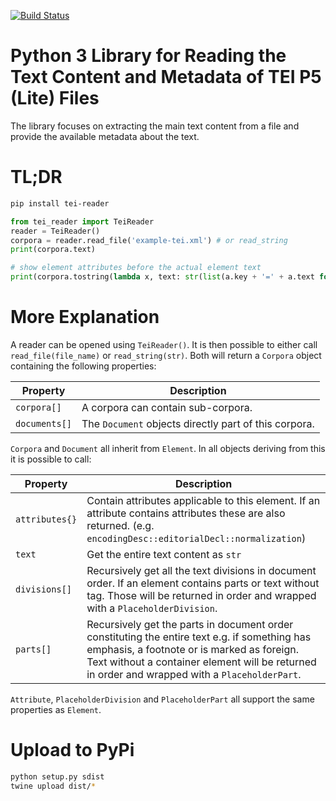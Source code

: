 [![Build Status](https://travis-ci.org/UUDigitalHumanitieslab/tei_reader.svg?branch=master)](https://travis-ci.org/UUDigitalHumanitieslab/tei_reader)

# Python 3 Library for Reading the Text Content and Metadata of TEI P5 (Lite) Files

The library focuses on extracting the main text content from a file and provide the available metadata about the text.

# TL;DR

```bash
pip install tei-reader
```

```python
from tei_reader import TeiReader
reader = TeiReader()
corpora = reader.read_file('example-tei.xml') # or read_string
print(corpora.text)

# show element attributes before the actual element text
print(corpora.tostring(lambda x, text: str(list(a.key + '=' + a.text for a in x.attributes)) + text))
```

# More Explanation
A reader can be opened using `TeiReader()`. It is then possible to either call `read_file(file_name)` or `read_string(str)`. Both will return a `Corpora` object containing the following properties:

| Property | Description |
| --- | --- |
| `corpora[]` |  A corpora can contain sub-corpora. |
| `documents[]` | The `Document` objects directly part of this corpora. |

`Corpora` and `Document` all inherit from `Element`. In all objects deriving from this it is possible to call:

| Property | Description
| --- | --- |
| `attributes{}` | Contain attributes applicable to this element. If an attribute contains attributes these are also returned. (e.g. `encodingDesc::editorialDecl::normalization`) |
| `text` | Get the entire text content as `str` |
| `divisions[]` | Recursively get all the text divisions in document order. If an element contains parts or text without tag. Those will be returned in order and wrapped with a `PlaceholderDivision`. |
| `parts[]` | Recursively get the parts in document order constituting the entire text e.g. if something has emphasis, a footnote or is marked as foreign. Text without a container element will be returned in order and wrapped with a `PlaceholderPart`. |

`Attribute`, `PlaceholderDivision` and `PlaceholderPart` all support the same properties as `Element`.

# Upload to PyPi

```bash
python setup.py sdist
twine upload dist/*
```

